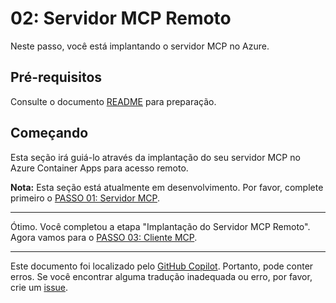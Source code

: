 # 02: Servidor MCP Remoto

Neste passo, você está implantando o servidor MCP no Azure.

## Pré-requisitos

Consulte o documento [README](../README.md#prerequisites) para preparação.

## Começando

Esta seção irá guiá-lo através da implantação do seu servidor MCP no Azure Container Apps para acesso remoto.

**Nota:** Esta seção está atualmente em desenvolvimento. Por favor, complete primeiro o [PASSO 01: Servidor MCP](./01-mcp-server.md).

---

Ótimo. Você completou a etapa "Implantação do Servidor MCP Remoto". Agora vamos para o [PASSO 03: Cliente MCP](./03-mcp-client.md).

---

Este documento foi localizado pelo [GitHub Copilot](https://docs.github.com/copilot/about-github-copilot/what-is-github-copilot). Portanto, pode conter erros. Se você encontrar alguma tradução inadequada ou erro, por favor, crie um [issue](../../issues).